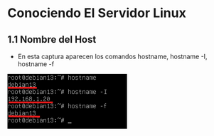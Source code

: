 # Conociendo El Servidor Linux
## 1.1 Nombre del Host
- En esta captura aparecen los comandos hostname, hostname -I, hostname -f
  
![hostnames](img/hostnamess.png)
